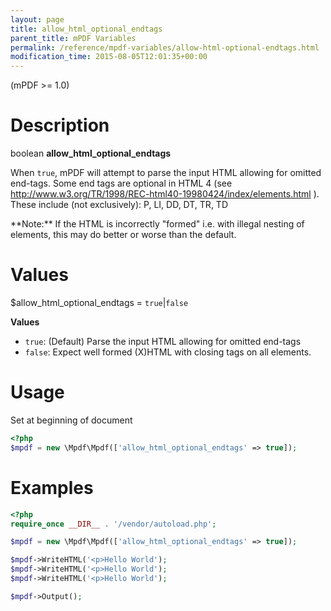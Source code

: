 ```yaml
---
layout: page
title: allow_html_optional_endtags
parent_title: mPDF Variables
permalink: /reference/mpdf-variables/allow-html-optional-endtags.html
modification_time: 2015-08-05T12:01:35+00:00
---
```


(mPDF >= 1.0)

# Description

boolean **allow_html_optional_endtags**

When `true`, mPDF will attempt to parse the input HTML allowing for omitted end-tags.
Some end tags are optional in HTML 4 (see
<a href="http://www.w3.org/TR/1998/REC-html40-19980424/index/elements.html">
    http://www.w3.org/TR/1998/REC-html40-19980424/index/elements.html
</a>).
These include (not exclusively): P, LI, DD, DT, TR, TD

<div class="alert alert-info" role="alert" markdown="1">
  **Note:** If the HTML is incorrectly "formed" i.e. with
  illegal nesting of elements, this may do better or worse than the default.
</div>

# Values

<span class="parameter">$allow_html_optional_endtags</span> = `true`\|`false`

**Values**

* `true`: (Default) Parse the input HTML allowing for
omitted end-tags
* `false`: Expect well formed (X)HTML with closing tags on all elements.

# Usage

Set at beginning of document
```php
<?php
$mpdf = new \Mpdf\Mpdf(['allow_html_optional_endtags' => true]);

```

# Examples

```php
<?php
require_once __DIR__ . '/vendor/autoload.php';

$mpdf = new \Mpdf\Mpdf(['allow_html_optional_endtags' => true]);

$mpdf->WriteHTML('<p>Hello World');
$mpdf->WriteHTML('<p>Hello World');
$mpdf->WriteHTML('<p>Hello World');

$mpdf->Output();

```


